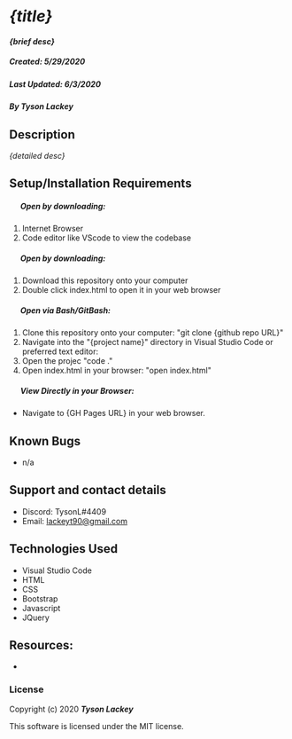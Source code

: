 #  _{title}_

#### _{brief desc}_
##### __Created:__ 5/29/2020
##### __Last Updated:__ 6/3/2020 
##### By _**Tyson Lackey**_  

## Description

_{detailed desc}_

## Setup/Installation Requirements

##### &nbsp;&nbsp;&nbsp;&nbsp;&nbsp;&nbsp;Open by downloading:
1. Internet Browser
2. Code editor like VScode to view the codebase

##### &nbsp;&nbsp;&nbsp;&nbsp;&nbsp;&nbsp;Open by downloading:

1. Download this repository onto your computer
2. Double click index.html to open it in your web browser

##### &nbsp;&nbsp;&nbsp;&nbsp;&nbsp;&nbsp;Open via Bash/GitBash:

1. Clone this repository onto your computer:
    "git clone {github repo URL}"
2. Navigate into the "{project name}" directory in Visual Studio Code or preferred text editor:
3. Open the projec
    "code ."
3. Open index.html in your browser:
    "open index.html"

##### &nbsp;&nbsp;&nbsp;&nbsp;&nbsp;&nbsp;View Directly in your Browser:

* Navigate to {GH Pages URL} in your web browser.

## Known Bugs

* n/a

## Support and contact details

* Discord: TysonL#4409
* Email: lackeyt90@gmail.com


## Technologies Used

* Visual Studio Code
* HTML
* CSS
* Bootstrap
* Javascript
* JQuery

## Resources:

* 

### License

Copyright (c) 2020 **_Tyson Lackey_**

This software is licensed under the MIT license.